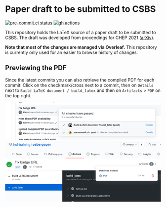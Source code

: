 # Paper draft to be submitted to CSBS

[![pre-commit.ci status](https://results.pre-commit.ci/badge/github/hsf-training/csbs-paper/main.svg)](https://results.pre-commit.ci/latest/github/hsf-training/csbs-paper/main)
[![gh actions](https://github.com/hsf-training/csbs-paper/actions/workflows/workflow.yml/badge.svg)](https://github.com/hsf-training/csbs-paper/actions)

This repository holds the LaTeX source of a paper draft to be submitted to CSBS.
The draft was developed from proceedings for CHEP 2021
([arXiv](https://arxiv.org/abs/2103.00659)).

**Note that most of the changes are managed via Overleaf.** This repository is currently
only used for an easier to browse history of changes.

## Previewing the PDF

Since the latest commits you can also retrieve the compiled PDF for each commit:
Click on the checkmark/cross next to a commit, then on `Details` next to `Build LaTeX document / build_latex`
and then on `Artifacts` > `PDF` on the top right.

![Screenshot 1](readme_assets/scrot_01.png)
![Screenwhot 2](readme_assets/scrot_02.png)
